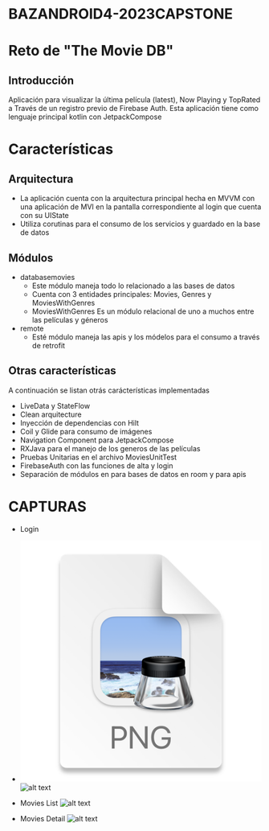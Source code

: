 # BAZANDROID4-2023CAPSTONE

# Reto de "The Movie DB"

## Introducción
Aplicación para visualizar la última película (latest), Now Playing y TopRated
a Través de un registro previo de Firebase Auth.
Esta aplicación tiene como lenguaje principal kotlin con JetpackCompose

# Características
## Arquitectura
- La aplicación cuenta con la arquitectura principal hecha en MVVM con una aplicación de MVI en la
pantalla correspondiente al login que cuenta con su UIState
- Utiliza corutinas para el consumo de los servicios y guardado en la base de datos

## Módulos

- databasemovies
  - Este módulo maneja todo lo relacionado a las bases de datos
  - Cuenta con 3 entidades principales: Movies, Genres y MoviesWithGenres
  - MoviesWithGenres Es un módulo relacional de uno a muchos entre las películas y géneros
- remote
  - Esté módulo maneja las apis y los módelos para el consumo a través de retrofit

## Otras características

A continuación se listan otrás carácterísticas implementadas
- LiveData y StateFlow
- Clean arquitecture
- Inyección de dependencias con Hilt
- Coil y Glide para consumo de imágenes
- Navigation Component para JetpackCompose
- RXJava para el manejo de los generos de las películas
- Pruebas Unitarias en el archivo MoviesUnitTest
- FirebaseAuth con las funciones de alta y login
- Separación de módulos en para bases de datos en room y para apis

# CAPTURAS
- Login
- ![img_2.png](img_2.png)
  ![alt text](https://drive.google.com/file/d/163eYr5HCgpL1p4jd7nYEjyJJdv-cc922/view?usp=share_link)

- Movies List
  ![alt text](https://drive.google.com/file/d/1K-H0bHZ2PUuOPf730fSgWP0M6jSMKWA6/view?usp=share_link)

- Movies Detail
  ![alt text](https://drive.google.com/file/d/1xfK8zbckMV6qaeelMDbMR2PiRn5_Zwp_/view?usp=share_link)
  

